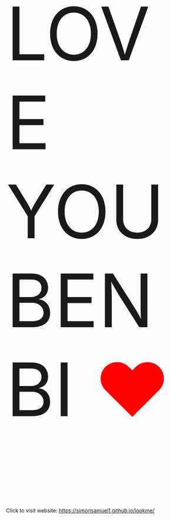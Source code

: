<!DOCTYPE html>
<html>
<head>
  <style>
    .text {
      font-size: 200px;
      margin-top: 0px;
    }
    .heart {
      color: red;
    }
  </style>
</head>
<body>
<p class="text">
  LOVE YOU BENBI <a class="heart">♥</a>
</p>
</body>
</html>

Click to visit website: https://simonsamuel1.github.io/lookme/

